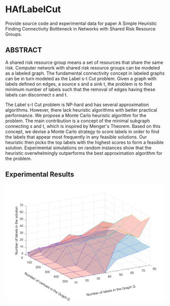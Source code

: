 # HAfLabelCut
Provide source code and experimental data for paper A Simple Heuristic Finding Connectivity Bottleneck in Networks with Shared Risk Resource Groups.

## ABSTRACT
A shared risk resource group means a set of resources that share the same risk. Computer network with shared risk resource groups can be modeled as a labeled graph. The fundamental connectivity concept in labeled graphs can be in turn modeled as the Label s-t Cut problem. Given a graph with labels defined on edges, a source s and a sink t, the problem is to find minimum number of labels such that the removal of edges having these labels can disconnect s and t. 

The Label s-t Cut problem is NP-hard and has several approximation algorithms.
However, there lack heuristic algorithms with better practical performance. We propose a Monte Carlo heuristic algorithm for the problem. The main contribution is a concept of the minimal subgraph connecting s and t, which is inspired by Menger's Theorem.
Based on this concept, we devise a Monte Carlo strategy to score labels in order to find the labels that appear most frequently in any feasible solutions. Our heuristic then picks the top labels with the highest scores to form a feasible solution. 
Experimental simulations on random instances show that the heuristic overwhelmingly outperforms the best approximation algorithm for the problem.

## Experimental Results
![这是图片](/pic/config.png "Results on dataset Config")
